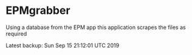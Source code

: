 # EPMgrabber
Using a database from the EPM app this application scrapes the files as required


Latest backup: Sun Sep 15 21:12:01 UTC 2019
